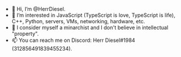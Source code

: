 - 👋 Hi, I’m @HerrDiesel.
- 👀 I’m interested in JavaScript (TypeScript is love, TypeScript is life), C++, Python, servers, VMs, networking, hardware, etc.
- 🗽 I consider myself a minarchist and I don't believe in intellectual "property".
- 📫 You can reach me on Discord: Herr Diesel#1984 (312856491839455234).
